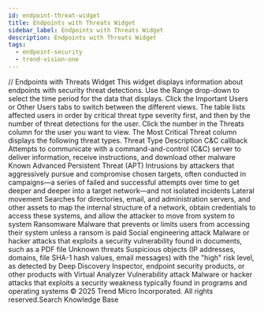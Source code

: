 ```yaml
---
id: endpoint-threat-widget
title: Endpoints with Threats Widget
sidebar_label: Endpoints with Threats Widget
description: Endpoints with Threats Widget
tags:
  - endpoint-security
  - trend-vision-one
---
```


/*<![CDATA[*/ $('#title').html($('meta[name=map-description]').attr('content')); /*]]>*/ Endpoints with Threats Widget This widget displays information about endpoints with security threat detections. Use the Range drop-down to select the time period for the data that displays. Click the Important Users or Other Users tabs to switch between the different views. The table lists affected users in order by critical threat type severity first, and then by the number of threat detections for the user. Click the number in the Threats column for the user you want to view. The Most Critical Threat column displays the following threat types. Threat Type Description C&C callback Attempts to communicate with a command-and-control (C&C) server to deliver information, receive instructions, and download other malware Known Advanced Persistent Threat (APT) Intrusions by attackers that aggressively pursue and compromise chosen targets, often conducted in campaigns—a series of failed and successful attempts over time to get deeper and deeper into a target network—and not isolated incidents Lateral movement Searches for directories, email, and administration servers, and other assets to map the internal structure of a network, obtain credentials to access these systems, and allow the attacker to move from system to system Ransomware Malware that prevents or limits users from accessing their system unless a ransom is paid Social engineering attack Malware or hacker attacks that exploits a security vulnerability found in documents, such as a PDF file Unknown threats Suspicious objects (IP addresses, domains, file SHA-1 hash values, email messages) with the "high" risk level, as detected by Deep Discovery Inspector, endpoint security products, or other products with Virtual Analyzer Vulnerability attack Malware or hacker attacks that exploits a security weakness typically found in programs and operating systems © 2025 Trend Micro Incorporated. All rights reserved.Search Knowledge Base